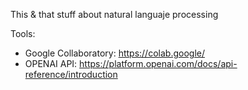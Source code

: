 This & that stuff about natural languaje processing


Tools:
- Google Collaboratory: https://colab.google/
- OPENAI API: https://platform.openai.com/docs/api-reference/introduction
